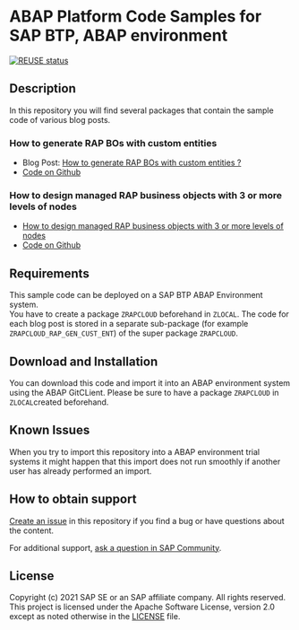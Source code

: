# ABAP Platform Code Samples for SAP BTP, ABAP environment
[![REUSE status](https://api.reuse.software/badge/github.com/SAP-samples/abap-platform-code-samples-cloud)](https://api.reuse.software/info/github.com/SAP-samples/abap-platform-code-samples-cloud)
## Description

In this repository you will find several packages that contain the sample code of various blog posts.

### How to generate RAP BOs with custom entities  
* Blog Post: [How to generate RAP BOs with custom entities ?](https://blogs.sap.com/2021/09/21/how-to-generate-rap-bos-with-custom-entities)  
* [Code on Github](../../tree/main/src/rap_gen_cust_ent)

### How to design managed RAP business objects with 3 or more levels of nodes
* [How to design managed RAP business objects with 3 or more levels of nodes](https://blogs.sap.com/2022/02/18/how-to-design-managed-rap-business-objects-with-3-or-more-levels-of-nodes/)  
* [Code on Github](../../tree/main/src/rap_gen_cust_ent)  

## Requirements

This sample code can be deployed on a SAP BTP ABAP Environment system.   
You have to create a package `ZRAPCLOUD` beforehand in `ZLOCAL`. 
The code for each blog post is stored in a separate sub-package (for example `ZRAPCLOUD_RAP_GEN_CUST_ENT`) of the super package `ZRAPCLOUD`.  

## Download and Installation

You can download this code and import it into an ABAP environment system using the ABAP GitCLient. Please be sure to have a package `ZRAPCLOUD` in `ZLOCAL`created beforehand.

## Known Issues

When you try to import this repository into a ABAP environment trial systems it might happen that this import does not run smoothly if another user has already performed an import.

## How to obtain support

[Create an issue](https://github.com/SAP-samples/<repository-name>/issues) in this repository if you find a bug or have questions about the content.
 
For additional support, [ask a question in SAP Community](https://answers.sap.com/questions/ask.html).

## License
Copyright (c) 2021 SAP SE or an SAP affiliate company. All rights reserved. This project is licensed under the Apache Software License, version 2.0 except as noted otherwise in the [LICENSE](LICENSES/Apache-2.0.txt) file.
